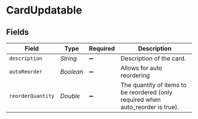 # CardUpdatable


## Fields

| Field                                                                            | Type                                                                             | Required                                                                         | Description                                                                      |
| -------------------------------------------------------------------------------- | -------------------------------------------------------------------------------- | -------------------------------------------------------------------------------- | -------------------------------------------------------------------------------- |
| `description`                                                                    | *String*                                                                         | :heavy_minus_sign:                                                               | Description of the card.                                                         |
| `autoReorder`                                                                    | *Boolean*                                                                        | :heavy_minus_sign:                                                               | Allows for auto reordering                                                       |
| `reorderQuantity`                                                                | *Double*                                                                         | :heavy_minus_sign:                                                               | The quantity of items to be reordered (only required when auto_reorder is true). |